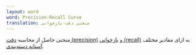 ```yaml
---
layout: word
word: Precision-Recall Curve
translation: منحنی دقت-بازخوانی
---
```


منحنی حاصل از محاسبه [دقت (precision)](/P/precision) و [بازخوانی (recall)](/R/recall) به ازای مقادیر مختلف [آستانه دسته‌بندی](/C/classification_threshold).
